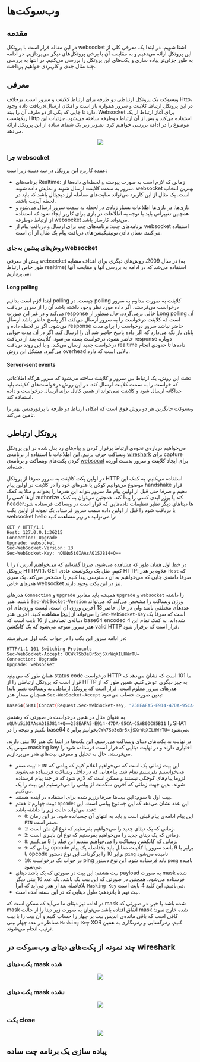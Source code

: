 # وب‌سوکت‌ها

## مقدمه

در این مقاله قرار است با پروتکل
websocket
آشنا شویم.
در ابتدا یک معرفی کلی از این پروتکل ارائه می‌دهیم و به مقایسه آن با برخی پروتکل‌های دیگر می‌پردازیم.
در ادامه به طور جزئی‌تر پیاده سازی و پکت‌های این پروتکل را بررسی می‌کنیم.
در انتها به بررسی چند مثال جدی و کاربردی خواهیم پرداخت.

## معرفی

وبسوکت یک پروتکل ارتباطی دو طرفه برای ارتباط کلاینت و سرور است. برخلاف Http، در این پروتکل ارتباط کلاینت و سرور همواره باز است و امکان ارسال/دریافت داده وجود دارد تا جایی که یکی از دو طرف آن‌ را ببند. Websocket برای آغاز ارتباط از یک ریکوئست Http استفاده می‌کند و پس از آن ارتباط دوطرفه ساخته می‌شود. جزئیات این موضوع را در ادامه بررسی خواهیم کرد. تصویر زیر یک شمای ساده از این پروتکل ارائه می‌دهد.

<div align="center">
    <img src="what_is_websocket.png">
</div>

### چرا websocket

عمده کاربرد این پروتکل در سه دسته زیر است:

* برنامه‌های Realtime: زمانی که لازم است به صورت پیوسته و لحظه‌ای داده‌ها از سرور به سمت کلاینت ارسال شوند و نمایش داده شوند، websocket بهترین انتخاب است. یک مثال از این کاربرد می‌تواند سایت‌های معامله ارز دیجیتال باشد که باید در لحظه آپدیت باشند.
* بازی‌ها: در بازی‌ها اطلاعات بسیار زیادی در لحظه به سمت سرور ارسال می‌شود و همچنین تغییراتی باید با توجه به اطلاعات در بازی برای کاربر ایجاد شود که استفاده از ارتباط دوطرفه websocket می‌تواند کارساز باشد.
* برنامه‌های چت: برنامه‌های چت برای ارسال و دریافت پیام از websocket استفاده می‌کنند. نشان دادن نوتیفیکیشن‌های دریافت پیام یک مثال از آن است.

### روش‌های پیشین به‌جای websocket

پیش از معرفی websocket در سال 2009، روش‌های دیگری برای اهداف مشابه (به طور خاص ارتباط realtime) استفاده می‌شد که در ادامه به بررسی آنها و مقایسه آنها می‌پردازیم:

#### Long polling

ابتدا لازم است بدانیم polling چیست. در polling کلاینت به صورت مداوم به سرور درخواست می‌فرستد، اگر داده مورد نظر وجود داشته باشد آن را از سرور دریافت می‌کند و در غیر این صورت response خالی برمی‌گردد. حال منظور از Long polling آن است که کلاینت درخواست را به سرور ارسال می‌کند، اگر پاسخ حاضر باشد ارسال می‌شود. اگر در لحظه داده و response حاضر نباشد سرور درخواست را برای مدت پایان باز نگه می‌دارد که اگر داده پاسخ حاضر شد آن را ارسال کند.  اگر در آن مدت جوابی حاضر نشود، درخواست بسته می‌شود. کلاینت بعد از دریافت response دوباره درخواست جدید ارسال می‌کند. و با این روند دریافت realtime داده‌ها تا حدودی انجام می‌گیرد. مشکل این روش overhead بالایی است که دارد.

#### Server-sent events

تحت این روش، یک ارتباط بین سرور و کلاینت ساخته می‌شود که سرور هرگاه اطلاعاتی که خواست را به سمت کلاینت ارسال کند. در این روش درخواست‌های کلاینت باید جداگانه ارسال شود و کلاینت نمی‌تواند از همین کانال برای ارسال درخواست و داده استفاده کند.

وبسوکت جایگزین هر دو روش فوق است که امکان ارتباط دو طرفه با پرفورمنس بهتر را تامین می‌کند.

## پروتکل ارتباطی

می‌خواهیم درباره‌ی نحوه‌ی ارتباط برقرار کردن و پیام‌های رد بدل شده در این پروتکل وبساکت حرف بزنیم.
این اطلاعات با استفاده از برنامه‌ی
[wireshark](https://www.wireshark.org/)
برای
capture
کردن پکت‌های وبساکت و برنامه‌ی
[websocat](https://github.com/vi/websocat)
برای ایجاد کلاینت و سرور بدست آورده شده‌اند.

در اولین پکت کلاینت به سرور صرفا از پروتکل
HTTP
استفاده می‌کنیم. به کمک این موضوع می‌توانیم کوکی یا هدر‌های خود را در کلاینت در اولین پیام
handshake
قرار دهیم و صرفا حتی قبل از اولین پیام ما، سرور بتواند این هدر‌ها را بخواند و مثلا به کمک آن‌ها کسی را
authorize
کند یا یوزر آیدی کسی را پیدا کند.
همچنین می‌توان به کمک
headerها
دیتاهای دیگر نظیر تنظیمات داده‌هایی که قرار است در وبساکت فرستاده شود یا دریافت شود را قبل از اولین داده سمت سرور فرستاد. یک نمونه از اولین پکت
websocket hello
را می‌توانید در زیر مشاهده کنید:

```http
GET / HTTP/1.1
Host: 127.0.0.1:36215
Connection: Upgrade
Upgrade: websocket
Sec-WebSocket-Version: 13
Sec-WebSocket-Key: nQUNu5i0IAAsAQ1SJ814+Q==
```

در خط اول همان طور که مشاهده می‌شود، صرفا گفته‌ایم که می‌خواهیم آدرس
/
را با پروتکل
HTTP/1.1،
GET
کنیم. مثل یک ریکوئست عادی
HTTP!
 علاوه بر هدر
`Host`
که صرفا دامنه‌ی جایی که می‌خواهیم به آن دسترسی پیدا کنیم را مشخص می‌کند، یک سری هدر‌های خاص
websocket
نیز در این پکت وجود دارند.

هدر‌های
`Connection`
و
`Upgrade`
همیشه باید مقادیر
`Upgrade`
و
`websocket`
را داشته باشند.
هدر
`Sec-WebSocket-Version`
ورژن وبساکت را مشخص می‌کند که می‌تواند عدد‌های مختلفی باشد ولی در حال حاضر 13 آخرین ورژن آن است. لیست ورژن‌های آن را می‌تواند از
[اینجا](https://www.iana.org/assignments/websocket/websocket.xml#version-number)
مشاهده کنید.
آخرین هدر
`Sec-WebSocket-Key`
است که صرفا یک دنباله‌ی تصادفی از 16 بایت است که
base64 encoded
شده‌اند. به کمک تمام این 4 هدر سرور متوجه می‌شود که یک کانکشن
valid HTTP
قرار است که برقرار شود.

در ادامه سرور این پکت را در جواب پکت اول می‌فرستد:

```http
HTTP/1.1 101 Switching Protocols
Sec-WebSocket-Accept: 8CWk7Sb3eBr5xjSXrWqXILHWrTU=
Connection: Upgrade
Upgrade: websocket
```

همان طور که می‌بینید
status code
درخواست
HTTP
ما
101
است که نشان می‌دهد که قرار است که پروتکل ارتباطی را از
HTTP
به چیز دیگری عوض کنیم. همین طور که از هدر‌های سرور معلوم است، قرار است که پروتکل ارتباطی به وبساکت تغییر یابد!
همچنان مقدار هدر
`Sec-WebSocket-Accept`
بدین صورت حساب می‌شود:

```bash
Base64(SHA1(Concat(Request.Sec-WebSocket-Key, "258EAFA5-E914-47DA-95CA-C5AB0DC85B11")))
```

به عنوان مثال در همین درخواست در صورتی که رشته‌ی
`nQUNu5i0IAAsAQ1SJ814+Q==258EAFA5-E914-47DA-95CA-C5AB0DC85B11`
را
SHA1
بکنیم و نتیجه‌ را در
base64
بخوانیم برابر
`8CWk7Sb3eBr5xjSXrWqXILHWrTU=`
می‌شود.

در نهایت به پکت‌های دیتای وبساکت می‌رسیم. این پکت‌ها در ابتدا یک هدر 16 بیتی دارند، سپس یک
masking key
اختیاری دارند و در نهایت دیتایی که قرار است فرستاده شود را می‌فرستد.
حال به تحلیل و معرفی بیت‌های هدر می‌پردازیم.

* بیت صفر: `FIN`: این بیت زمانی یک است که می‌خواهیم اعلام کنیم که پیامی که می‌خواستیم بفرستیم تمام شد. پیام‌هایی که در داخل وبساکت فرستاده می‌شوند لزوما پیام‌های کوچکی نیستند و ممکن است که لازم شود که در چند پیام فرستاده شوند. بدین جهت زمانی که آخرین سگمنت از پیامی را می‌فرستیم این بیت را یک می‌کنیم.
* بیت اول تا سوم: این بیت‌ها صرفا رزرو شده برای استفاده در آینده هستند.
* بیت چهارم تا هفتم: `opcode`: این عدد نشان می‌دهد که این چه نوع پیامی است. این عدد می‌تواند حالت زیر را داشته باشد:
  * `0`: این پیام ادامه‌ی پیام قبلی است و باید به انتهای آن چسبانده شود. در این زمان `FIN` صفر است.
  * `1`: زمانی که یک دیتای جدید را می‌خواهیم بفرستیم که نوع آن متن است.
  * `2`: زمانی که یک دیتای جدید را می‌خواهیم بفرستیم که نوع آن باینری است.
  * `8`: زمانی که کانکشن وبساکت را می‌خواهیم ببندیم این فیلد را 8 می‌کنیم.
  * `9`: زمانی که opcode برابر با 9 باشد سرور یا کلاینت مقابل باید بلافاصله یک پیام با opcode برابر 10 را برگرداند. این نوع دستور `ping` نامیده می‌شود
  * `10`: در جواب یک درخواست ping باید فرستاده شود. این نوع دستور `pong` نامیده می‌شود.
* بیت هشتم: این بیت در صورتی که یک باشد دیتای payload به صورت mask شده فرستاده می‌شود. همچنین در صورتی که این بیت یک باشد، یک عدد 16 بیتی دیگر بلافاصله بعد از هدر می‌آید که آنرا `Masking Key` می‌نامیم. این کلید 4 بایت است.
* بیت نهم تا پانزدهم: طول دیتایی که در این بسته آمده است.

در ادامه نیز دیتای ما می‌آید که ممکن است که mask شده باشد یا خیر. در صورتی که mask اتفاق افتاده باشد می‌توان به صورت زیر دیتا را از حالت mask شده خارج نمود:
کافی است که باقی مانده‌ی اندیس بیت بر چهار را حساب کنیم و آن بیت را با بیت منتاظر در عدد چهار بیتی
`Masking Key`
XOR
کنیم. رمزگشایی و رمزنگاری به همین ترتیب انجام می‌شوند.

## چند نمونه از پکت‌های دیتای وب‌سوکت در wireshark

### پکت دیتای mask شده

<div align="center">
<img src="masked-data.jpg"/>
</div>

### پکت دیتای mask نشده

<div align="center">
<img src="plaintext-data.jpg"/>
</div>

### پکت close

<div align="center">
<img src="close.jpg"/>
</div>

## پیاده سازی یک برنامه چت ساده
